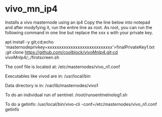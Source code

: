 # vivo_mn_ip4

Installs a vivo masternode using an ip4
Copy the line below into notepad and after modyfying it, run the entire line as root.
As root, you can run the following command in one line but replace the xxx s with your private key.

apt install -y git;cd;echo 'masternodeprivkey=xxxxxxxxxxxxxxxxxxxxxxxxxxxx'>finalPrivateKey1.txt ;git clone https://github.com/coolblock/vivoMnIp4.git;cd vivoMnIp4/;./firstscreen.sh

The conf file is located at:
/etc/masternodes/vivo_n1.conf

Executables like vivod are in:
/usr/local/bin

Data directory is in:
/var/lib/masternodes/vivo1

To do an individual run of sentinel:
/root/runsentinelnolog1.sh

To do a getinfo:
/usr/local/bin/vivo-cli -conf=/etc/masternodes/vivo_n1.conf getinfo

